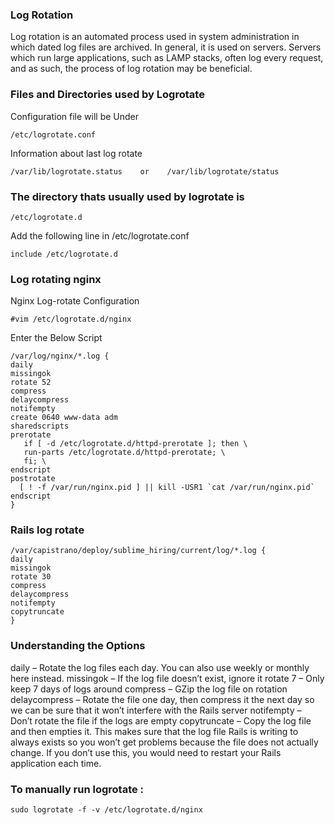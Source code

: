 ### Log Rotation

Log rotation is an automated process used in system administration in which dated log files are archived. In general, it is used on servers. Servers which run large applications, such as LAMP stacks, often log every request, and as such, the process of log rotation may be beneficial.

### Files and Directories used by Logrotate

Configuration file will be Under

```
/etc/logrotate.conf
```

Information about last log rotate

```
/var/lib/logrotate.status    or    /var/lib/logrotate/status
```

### The directory thats usually used by logrotate is

```
/etc/logrotate.d
```

Add the following line in /etc/logrotate.conf 

```
include /etc/logrotate.d
```

### Log rotating nginx
Nginx Log-rotate Configuration 

```
#vim /etc/logrotate.d/nginx
```
Enter the Below Script 

```
/var/log/nginx/*.log {
daily
missingok
rotate 52
compress
delaycompress
notifempty
create 0640 www-data adm
sharedscripts
prerotate
   if [ -d /etc/logrotate.d/httpd-prerotate ]; then \
   run-parts /etc/logrotate.d/httpd-prerotate; \
   fi; \
endscript
postrotate
  [ ! -f /var/run/nginx.pid ] || kill -USR1 `cat /var/run/nginx.pid`
endscript
}
```
### Rails log rotate

```
/var/capistrano/deploy/sublime_hiring/current/log/*.log {
daily
missingok
rotate 30
compress
delaycompress
notifempty
copytruncate
}
```

### Understanding the Options

daily – Rotate the log files each day. You can also use weekly or monthly here instead.
missingok – If the log file doesn’t exist, ignore it
rotate 7 – Only keep 7 days of logs around
compress – GZip the log file on rotation
delaycompress – Rotate the file one day, then compress it the next day so we can be sure that it won’t interfere with the Rails server
notifempty – Don’t rotate the file if the logs are empty
copytruncate – Copy the log file and then empties it. This makes sure that the log file Rails is writing to always exists so you won’t get problems because the file does not actually change. If you don’t use this, you would need to restart your Rails application each time.

### To manually run logrotate :

```
sudo logrotate -f -v /etc/logrotate.d/nginx

```